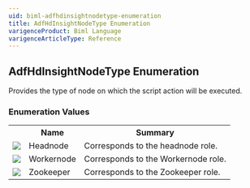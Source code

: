 ```yaml
---
uid: biml-adfhdinsightnodetype-enumeration
title: AdfHdInsightNodeType Enumeration
varigenceProduct: Biml Language
varigenceArticleType: Reference
---
```


## AdfHdInsightNodeType Enumeration<div class="LanguageSummary"><div class ="SummaryItem">Provides the type of node on which the script action will be executed.</div></div><div class="EnumValueGroup">### Enumeration Values<table id="EnumValue" class="MemberList"><tbody><tr><th class="MemberTypeIconColumnHeader">&nbsp;</th><th class="MemberNameColumnHeader">Name</th><th class="MemberSummaryColumnHeader">Summary</th></tr><tr class="cd0"><td align="center" class="MemberTypeIcon"><img src="enumValue.png"></img></td><td class="MemberName">Headnode</td><td class="MemberSummary"><div class ="SummaryItem">Corresponds to the headnode role.</div></td></tr><tr class="cd1"><td align="center" class="MemberTypeIcon"><img src="enumValue.png"></img></td><td class="MemberName">Workernode</td><td class="MemberSummary"><div class ="SummaryItem">Corresponds to the Workernode role.</div></td></tr><tr class="cd0"><td align="center" class="MemberTypeIcon"><img src="enumValue.png"></img></td><td class="MemberName">Zookeeper</td><td class="MemberSummary"><div class ="SummaryItem">Corresponds to the Zookeeper role.</div></td></tr></tbody></table></div>